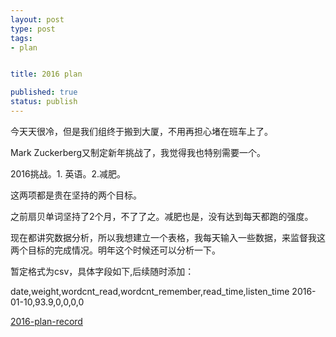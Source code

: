 ```yaml
--- 
layout: post
type: post
tags: 
- plan


title: 2016 plan

published: true
status: publish
---
```


今天天很冷，但是我们组终于搬到大厦，不用再担心堵在班车上了。


Mark Zuckerberg又制定新年挑战了，我觉得我也特别需要一个。

2016挑战。1. 英语。2.减肥。

这两项都是贵在坚持的两个目标。

之前扇贝单词坚持了2个月，不了了之。减肥也是，没有达到每天都跑的强度。

现在都讲究数据分析，所以我想建立一个表格，我每天输入一些数据，来监督我这两个目标的完成情况。明年这个时候还可以分析一下。

暂定格式为csv，具体字段如下,后续随时添加：

date,weight,wordcnt_read,wordcnt_remember,read_time,listen_time
2016-01-10,93.9,0,0,0,0

[2016-plan-record](/data/2016-plan-record.csv)

